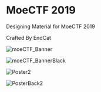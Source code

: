# MoeCTF 2019

Designing Material for MoeCTF 2019

Crafted By EndCat

![moeCTF_Banner](D:\Documents\MoeCTF-2019\Sources\moeCTF_Banner.png)

![moeCTF_BannerBlack](D:\Documents\MoeCTF-2019\Sources\moeCTF_BannerBlack.png)

![Poster2](D:\Documents\MoeCTF-2019\Sources\Poster2.png)

![PosterBack2](D:\Documents\MoeCTF-2019\Sources\PosterBack2.png)